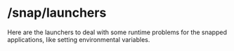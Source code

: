 # /snap/launchers

Here are the launchers to deal with some runtime problems for the snapped applications, like setting environmental variables.